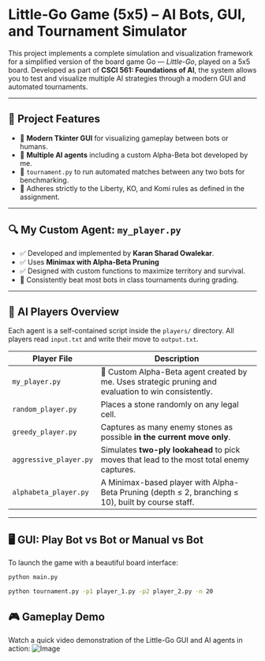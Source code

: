 # Little-Go Game (5x5) – AI Bots, GUI, and Tournament Simulator

This project implements a complete simulation and visualization framework for a simplified version of the board game Go — *Little-Go*, played on a 5x5 board. Developed as part of **CSCI 561: Foundations of AI**, the system allows you to test and visualize multiple AI strategies through a modern GUI and automated tournaments.

---

## 🧠 Project Features

- 🎨 **Modern Tkinter GUI** for visualizing gameplay between bots or humans.
- 🤖 **Multiple AI agents** including a custom Alpha-Beta bot developed by me.
- 🏁 `tournament.py` to run automated matches between any two bots for benchmarking.
- 📜 Adheres strictly to the Liberty, KO, and Komi rules as defined in the assignment.

---

## 🔍 My Custom Agent: `my_player.py`

- ✅ Developed and implemented by **Karan Sharad Owalekar**.
- ✅ Uses **Minimax with Alpha-Beta Pruning**
- ✅ Designed with custom functions to maximize territory and survival.
- 🥇 Consistently beat most bots in class tournaments during grading.

---

## 🤖 AI Players Overview

Each agent is a self-contained script inside the `players/` directory. All players read `input.txt` and write their move to `output.txt`.

| Player File              | Description                                                                                         |
|--------------------------|-----------------------------------------------------------------------------------------------------|
| `my_player.py`           | 🧠 Custom Alpha-Beta agent created by me. Uses strategic pruning and evaluation to win consistently.|
| `random_player.py`       | Places a stone randomly on any legal cell.                                                         |
| `greedy_player.py`       | Captures as many enemy stones as possible **in the current move only**.                            |
| `aggressive_player.py`   | Simulates **two-ply lookahead** to pick moves that lead to the most total enemy captures.          |
| `alphabeta_player.py`    | A Minimax-based player with Alpha-Beta Pruning (depth ≤ 2, branching ≤ 10), built by course staff. |

---

## 🖥 GUI: Play Bot vs Bot or Manual vs Bot

To launch the game with a beautiful board interface:

```bash
python main.py
```

```bash
python tournament.py -p1 player_1.py -p2 player_2.py -n 20
```

## 🎮 Gameplay Demo

Watch a quick video demonstration of the Little-Go GUI and AI agents in action:
![Image](https://github.com/user-attachments/assets/a10ca74e-db03-4bd0-b933-b32c62275d3a)
